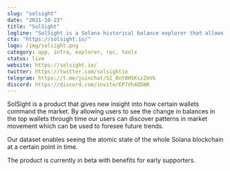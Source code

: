 ```yaml
---
slug: "solsight"
date: "2021-10-23"
title: "SolSight"
logline: "SolSight is a Solana historical balance explorer that allows users a new way of looking at market conditions through wallet movement."
cta: "https://solsight.io/"
logo: /img/solsight.png
category: app, infra, explorer, rpc, tools
status: live
website: https://solsight.io/
twitter: https://twitter.com/solsightio
telegram: https://t.me/joinchat/SI_8nt0H5KszZmVk
discord: https://discord.com/invite/EP7Vh4Q5NR
---
```


SolSight is a product that gives new insight into how certain wallets command the market. By allowing users to see the change in balances in the top wallets through time our users can discover patterns in market movement which can be used to foresee future trends.

Our dataset enables seeing the atomic state of the whole Solana blockchain at a certain point in time.

The product is currently in beta with benefits for early supporters.